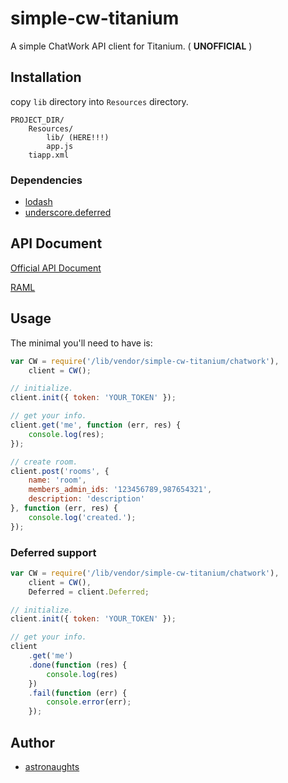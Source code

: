 simple-cw-titanium
==================

A simple ChatWork API client for Titanium. ( **UNOFFICIAL** )

## Installation

copy `lib` directory into `Resources` directory.

```
PROJECT_DIR/
    Resources/
        lib/ (HERE!!!)
        app.js
    tiapp.xml

```

### Dependencies

* [lodash](https://github.com/lodash/lodash)
* [underscore.deferred](https://github.com/wookiehangover/underscore.Deferred)

## API Document

[Official API Document](http://developer.chatwork.com/ja/)

[RAML](https://github.com/chatwork/api)

## Usage

The minimal you'll need to have is:

```js
var CW = require('/lib/vendor/simple-cw-titanium/chatwork'),
    client = CW();

// initialize.
client.init({ token: 'YOUR_TOKEN' });

// get your info.
client.get('me', function (err, res) {
    console.log(res);
});

// create room.
client.post('rooms', {
    name: 'room',
    members_admin_ids: '123456789,987654321',
    description: 'description'
}, function (err, res) {
    console.log('created.');
});
```

### Deferred support

```js
var CW = require('/lib/vendor/simple-cw-titanium/chatwork'),
    client = CW(),
    Deferred = client.Deferred;

// initialize.
client.init({ token: 'YOUR_TOKEN' });

// get your info.
client
    .get('me')
    .done(function (res) {
        console.log(res)
    })
    .fail(function (err) {
        console.error(err);
    });
```

## Author

* [astronaughts](https://twitter.com/astronaughts)